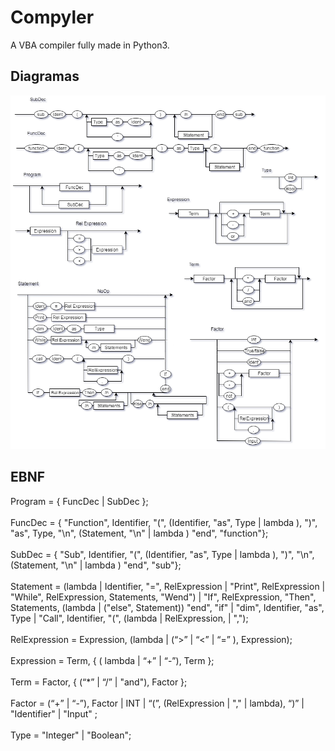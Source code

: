 # Compyler
A VBA compiler fully made in Python3. 

## Diagramas 
![Diagramaaaa](diagramfin.png)

## EBNF
Program = { FuncDec | SubDec }; <br>
<br>
FuncDec = { "Function", Identifier, "(", (Identifier, "as", Type | lambda ), ")", "as", Type, "\n", (Statement, "\n" | lambda ) "end", "function"};<br>
<br>
SubDec = { "Sub", Identifier, "(", (Identifier, "as", Type | lambda ), ")", "\n", (Statement, "\n" | lambda ) "end", "sub"};<br>
<br>
Statement = (lambda | Identifier, "=", RelExpression | "Print", RelExpression | "While", RelExpression, Statements, "Wend") | "If", RelExpression, "Then", Statements, (lambda | ("else", Statement)) "end", "if" | "dim", Identifier, "as", Type | "Call", Identifier, "(", (lambda  | RelExpression,  | ",");<br>
<br>
RelExpression = Expression, (lambda | (“>” | “<” | “=” ), Expression);<br>
<br>
Expression = Term, { ( lambda | “+” | “-”), Term };<br>
<br>
Term =  Factor, { (“*” | “/” | "and"), Factor };<br>
<br>
Factor = (“+” | “-”), Factor | INT | “(”, (RelExpression  | ","  | lambda), “)” | "Identifier" | "Input" ;<br>
<br>
Type = "Integer" | "Boolean"; <br>
